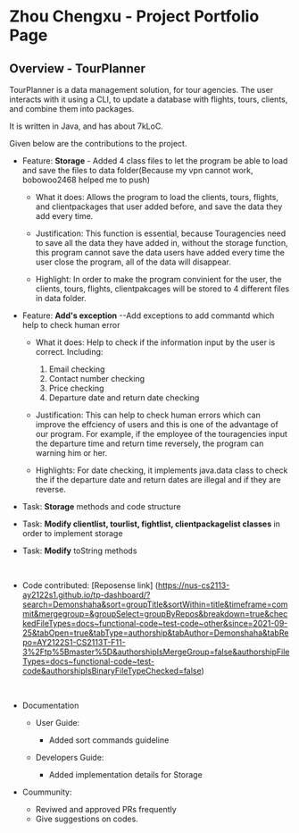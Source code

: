 # Zhou Chengxu - Project Portfolio Page

## Overview - TourPlanner

TourPlanner is a data management solution, for tour agencies. The user interacts with it using a CLI, to update a
database with flights, tours, clients, and combine them into packages.

It is written in Java, and has about 7kLoC.

Given below are the contributions to the project.

* Feature: **Storage** - Added 4 class files to let the program be able to load and save the files to data folder(Because my vpn cannot work, bobowoo2468 helped
      me to push)
      
    * What it does:  Allows the program to load the clients, tours, flights, and clientpackages that user added before, and save the data they add every time.

    * Justification: This function is essential, because Touragencies need to save all the data they have added in, without the storage function, this program
      cannot save the data users have added every time the user close the program, all of the data will disappear.
      
    * Highlight: In order to make the program convinient for the user, the clients, tours, flights, clientpakcages will be stored to 4 different files in data folder.

* Feature: **Add's exception** --Add exceptions to add commantd which help to check human error

  * What it does: Help to check if the information input by the user is correct. 
    Including:
    1. Email checking
    2. Contact number checking
    3. Price checking
    4. Departure date and return date checking
  
  * Justification: This can help to check human errors which can improve the effciency of users and this is one of the advantage of our program. For example, if the employee
    of the touragencies input the departure time and return time reversely, the program can warning him or her.
    
  * Highlights: For date checking, it implements java.data class to check the if the departure date and return dates are illegal and if they are reverse.

* Task: **Storage** methods and code structure
* Task: **Modify clientlist, tourlist, fightlist, clientpackagelist classes** in order to implement storage
* Task: **Modify** toString methods

<br>

* Code
  contributed: [Reposense link] (https://nus-cs2113-ay2122s1.github.io/tp-dashboard/?search=Demonshaha&sort=groupTitle&sortWithin=title&timeframe=commit&mergegroup=&groupSelect=groupByRepos&breakdown=true&checkedFileTypes=docs~functional-code~test-code~other&since=2021-09-25&tabOpen=true&tabType=authorship&tabAuthor=Demonshaha&tabRepo=AY2122S1-CS2113T-F11-3%2Ftp%5Bmaster%5D&authorshipIsMergeGroup=false&authorshipFileTypes=docs~functional-code~test-code&authorshipIsBinaryFileTypeChecked=false)
  
<br>

* Documentation
    * User Guide:
        * Added sort commands guideline

    * Developers Guide:
        * Added implementation details for Storage

* Coummunity:
  * Reviwed and approved PRs frequently
  * Give suggestions on codes.
